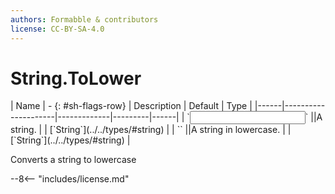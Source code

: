 ```yaml
---
authors: Formabble & contributors
license: CC-BY-SA-4.0
---
```



# String.ToLower

<div class="sh-parameters" markdown="1">
| Name | - {: #sh-flags-row} | Description | Default | Type |
|------|---------------------|-------------|---------|------|
| `<input>` ||A string. | | [`String`](../../types/#string) |
| `<output>` ||A string in lowercase. | | [`String`](../../types/#string) |

</div>

Converts a string to lowercase

--8<-- "includes/license.md"

